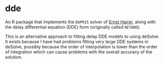 # dde

An R package that implements the `DOPRI5` solver of [Ernst Hairer](http://www.unige.ch/~hairer/software.html), along with the delay differential equation (DDE) form (originally called `RETARD`).

This is an alternative approach to fitting delay DDE models to using deSolve.  It exists because I have had problems fitting very large DDE systems in deSolve, possibly because the order of interpolation is lower than the order of integration which can cause problems with the overall accuracy of the solution.
